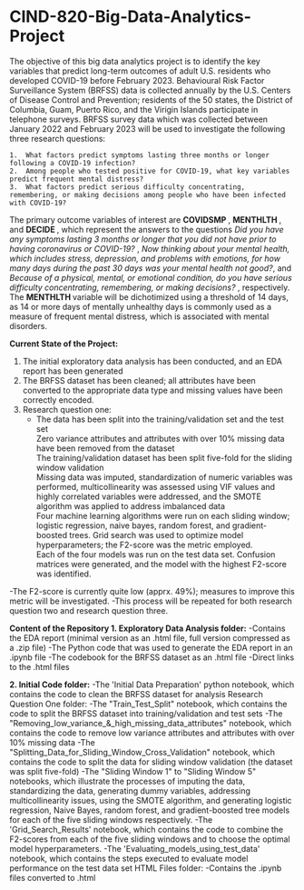 # CIND-820-Big-Data-Analytics-Project

The objective of this big data analytics project is to identify the key variables that predict long-term outcomes of adult U.S. residents who developed COVID-19 before February 2023. Behavioural Risk Factor Surveillance System (BRFSS) data is collected annually by the U.S. Centers of Disease Control and Prevention; residents of the 50 states, the District of Columbia, Guam, Puerto Rico, and the Virigin Islands participate in telephone surveys. BRFSS survey data which was collected between January 2022 and February 2023 will be used to investigate the following three research questions:  

    1.	What factors predict symptoms lasting three months or longer following a COVID-19 infection? 
    2.	Among people who tested positive for COVID-19, what key variables predict frequent mental distress? 
    3.	What factors predict serious difficulty concentrating, remembering, or making decisions among people who have been infected with COVID-19? 

The primary outcome variables of interest are <b> COVIDSMP </b>, <b> MENTHLTH </b>, and <b> DECIDE </b>, which represent the answers to the questions <i>Did you have any symptoms lasting 3 months or longer that you did not have prior to having coronavirus or COVID-19? </i>, <i>Now thinking about your mental health, which includes stress, depression, and problems with emotions, for how many days during the past 30 days was your mental health not good?</i>, and <i> Because of a physical, mental, or emotional condition, do you have serious difficulty concentrating, remembering, or making decisions? </i>, respectively. The <b> MENTHLTH </b> variable will be dichotimized using a threshold of 14 days, as 14 or more days of mentally unhealthy days is commonly used as a measure of frequent mental distress, which is associated with mental disorders. 

<b>Current State of the Project: </b>
1. The initial exploratory data analysis has been conducted, and an EDA report has been generated
2. The BRFSS dataset has been cleaned; all attributes have been converted to the appropriate data type and missing values have been correctly encoded.
3. Research question one:
   * The data has been split into the training/validation set and the test set 
   <br>Zero variance attributes and attributes with over 10% missing data have been removed from the dataset 
   <br>The training/validation dataset has been split five-fold for the sliding window validation 
   <br>Missing data was imputed, standardization of numeric variables was performed, multicollinearity was assessed using VIF values and highly correlated variables were addressed, and the SMOTE algorithm was applied to address imbalanced
    data 
   <br>Four machine learning algorithms were run on each sliding window; logistic regression, naive bayes, random forest, and gradient-boosted trees. Grid search was used to optimize model hyperparameters; the F2-score was the metric
    employed. 
   <br>Each of the four models was run on the test data set. Confusion matrices were generated, and the model with the highest F2-score was identified. 

-The F2-score is currently quite low (apprx. 49%); measures to improve this metric will be investigated. 
-This process will be repeated for both research question two and research question three. 

<b>Content of the Repository </b>
<b>1. Exploratory Data Analysis folder:</b>
    -Contains the EDA report (minimal version as an .html file, full version compressed as a .zip file)
    -The Python code that was used to generate the EDA report in an .ipynb file 
    -The codebook for the BRFSS dataset as an .html file 
    -Direct links to the .html files 

<b>2. Initial Code folder:</b>
   -The 'Initial Data Preparation' python notebook, which contains the code to clean the BRFSS dataset for analysis 
    Research Question One folder:
        -The "Train_Test_Split" notebook, which contains the code to split the BRFSS dataset into training/validation and test sets 
        -The "Removing_low_variance_&_high_missing_data_attributes" notebook, which contains the code to remove low variance attributes and attributes with over 10% missing data 
        -The "Splitting_Data_for_Sliding_Window_Cross_Validation" notebook, which contains the code to split the data for sliding window validation (the dataset was split five-fold)
        -The "Sliding Window 1" to "Sliding Window 5" notebooks, which illustrate the processes of imputing the data, standardizing the data, generating dummy variables, addressing multicollinearity issues, using the SMOTE algorithm, and
           generating logistic regression, Naive Bayes, random forest, and gradient-boosted tree models for each of the five sliding windows respectively. 
        -The 'Grid_Search_Results' notebook, which contains the code to combine the F2-scores from each of the five sliding windows and to choose the optimal model hyperparameters. 
        -The 'Evaluating_models_using_test_data' notebook, which contains the steps executed to evaluate model performance on the test data set 
    HTML Files folder:
        -Contains the .ipynb files converted to .html 



